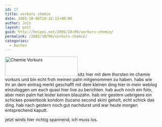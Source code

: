 ```yaml
---
id: 17
title: vorkurs chemie
date: 2005-10-06T10:22:11+00:00
author: Jojo
layout: post
guid: http://heipei.net/2005/10/06/vorkurs-chemie/
permalink: /2005/10/06/vorkurs-chemie/
categories:
  - Aachen
---
```

[<img src="https://static.flickr.com/30/49911523_47922ab977_m.jpg" width="240" height="64" alt="Chemie Vorkurs" class="alignleft" />](https://secure.flickr.com/photos/heipei/49911523/ "Photo Sharing")sitz hier mit dem thorsten im chemie vorkurs und bin echt froh meinen palm mitgenommen zu haben. habs wie ihr an dem eintrag merkt geschafft mit dem kleinen ding hier in mein weblog einzuloggen um euch quasi hier live zu berichten. hab auch noch ein foto, aber mein palm hat leider keinen blauzahn. hab mir gestern uebrigens ein schickes powerbook kondom (tucano second skin) geholt, echt schick das ding. hab nach gestern noch gut nachdurst und war heute morgen entsprechend kaputt.
  
jetzt wirds hier richtig spannend, ich muss los.